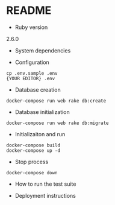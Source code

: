 # README

* Ruby version

2.6.0

* System dependencies

* Configuration

```
cp .env.sample .env
{YOUR EDITOR} .env
```

* Database creation

```
docker-compose run web rake db:create
```

* Database initialization

```
docker-compose run web rake db:migrate
```

* Initializaiton and run

```
docker-compose build
docker-compose up -d
```

* Stop process

```
docker-compose down
```

* How to run the test suite

* Deployment instructions
